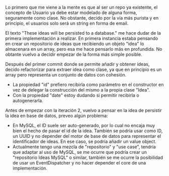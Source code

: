 Lo primero que me viene a la mente es que al ser un repo ya existente, el concepto de Usuario ya debe estar modelado 
de alguna forma, seguramente como clase. No obstante, decido por la vía más purista y en principio, el usuarios
solo será un string en forma de email.

El texto "These ideas will be persisted to a database." me hace dudar de la primera implementación a realizar. En 
primera instancia estaba pensando en crear un repositorio de ideas que recibiendo un objeto "idea" lo almacenara
en un array, pero esa me hace pensarlo más en profundida. No obtante vuelvo a decidir empezar de la forma más simple
posible.


Después del primer commit donde se permite añadir y obtener ideas, decido refactorizar para extraer idea como clase,
ya que en principio es un array pero representa un conjunto de datos con cohesión.
- La propiedad "id" prefiero recibirla como parámetro en el constructor en vez de delegar la construcción del mismo a 
la propia clase "Idea".
- Con la propiedad "date" estoy dudando si permitir recibirla o autogenerarla.
     

Antes de empezar con la iteración 2, vuelvo a pensar en la idea de persistir la idea en base de datos, preveo algún 
problema:
- En MySQL, el ID suele ser auto-generado, por lo cual no encaja muy bien el hecho de pasar el id de la idea.
También se podría usar como ID, un UUID y no depender del motor de base de datos para representar el identificador
de ideas. En ese caso, se podría añadir un value object.
- Actualmente tengo una mezcla de "repositorio" y "use case", tendría que adaptar al uso de MySQL, se me ocurre que
podría crear un "repositorio Ideas MySQL" o similar, también se me ocurre la posibilidad de usar un EventDispatcher
y no hacer depender el core de una implementación.
